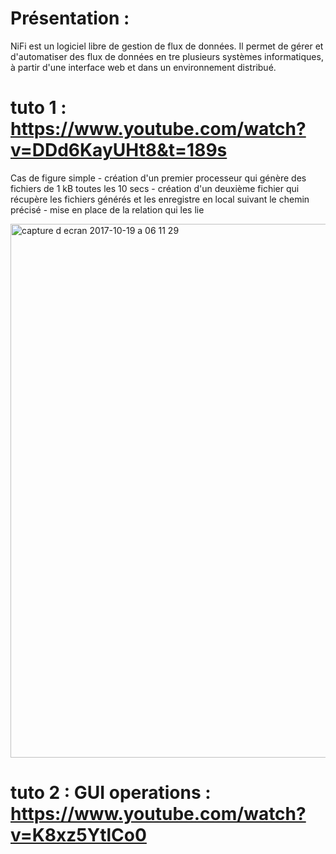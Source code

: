 # Présentation :

NiFi est un logiciel libre de gestion de flux de données. Il permet de gérer et d'automatiser des flux de données en tre plusieurs systèmes
informatiques, à partir d'une interface web et dans un environnement distribué.


# tuto 1 : https://www.youtube.com/watch?v=DDd6KayUHt8&t=189s
Cas de figure simple
    - création d'un premier processeur qui génère des fichiers de 1 kB toutes les 10 secs
    - création d'un deuxième fichier qui récupère les fichiers générés et les enregistre en local suivant le chemin précisé
    - mise en place de la relation qui les lie

   <img width="854" alt="capture d ecran 2017-10-19 a 06 11 29" src="https://user-images.githubusercontent.com/25868888/31754171-2f5982f2-b496-11e7-9ee2-bbfda54c663f.png">

# tuto 2 : GUI operations : https://www.youtube.com/watch?v=K8xz5YtlCo0
